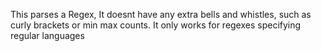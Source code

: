 This parses a Regex, It doesnt have any extra bells and whistles, such as curly brackets or min max counts. It only works for regexes specifying regular languages
